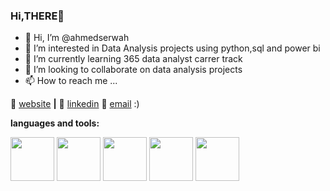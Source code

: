 ### Hi,THERE👋
             

- 👋 Hi, I’m @ahmedserwah
- 👀 I’m interested in Data Analysis projects using python,sql and power bi
- 🌱 I’m currently learning 365 data analyst carrer track 
- 💞️ I’m looking to collaborate on data analysis projects
- 📫 How to reach me ...

🏡 [website][website] **|** 
👔 [linkedin][linkedin]
👔 [email](ahmedserwah2018@gmail.com) :)

[website]: https://bradgarropy.com
[linkedin]: https://www.linkedin.com/in/ahmedserwah/
[E-mail]:  ahmedserwah2018@gmail.com


**languages and tools:**  

  <code><img height="70" src="https://pluralsight2.imgix.net/paths/images/python-7be70baaac.png"></code>
  <code><img height="70" src="https://icon-library.com/images/power-bi-icon/power-bi-icon-20.jpg"></code>
  <code><img height="70" src="https://images.squarespace-cdn.com/content/v1/587670ef03596ec731de6e3d/1486276069386-ENNKG7EAXQBUZHPMEY37/Tableau+Logo.png"></code>
  <code><img height="70" src="https://www.arageek.com/wp-content/uploads/2019/11/888.jpeg"></code>
  <code><img height="70" src="https://w7.pngwing.com/pngs/286/519/png-transparent-microsoft-azure-sql-database-microsoft-sql-server-azure-sql-data-warehouse-logo-text-logo-microsoft-azure.png"></code>

  

